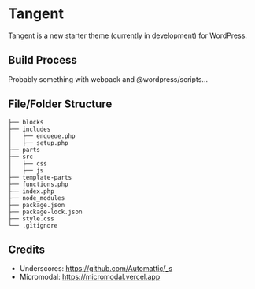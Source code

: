 # Tangent

Tangent is a new starter theme (currently in development) for WordPress.

## Build Process

Probably something with webpack and @wordpress/scripts...

## File/Folder Structure

```
├── blocks
├── includes
│   ├── enqueue.php
│   ├── setup.php
├── parts
├── src
│   ├── css
│   ├── js
├── template-parts
├── functions.php
├── index.php
├── node_modules
├── package.json
├── package-lock.json 
├── style.css
└── .gitignore
```

## Credits

- Underscores: https://github.com/Automattic/_s
- Micromodal: https://micromodal.vercel.app